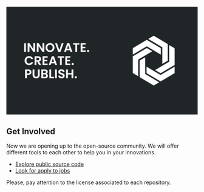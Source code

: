 ![Open Source at TOAQ](https://github.com/TOAQ-Company/.github/blob/master/profile/toaq_banner.png?raw=true)

## Get Involved

Now we are opening up to the open-source community. We will offer different tools to each other to help you in your innovations.

* [Explore public source code](https://github.com/orgs/TOAQ-Company/repositories)
* [Look for apply to jobs]()

Please, pay attention to the license associated to each repository.
